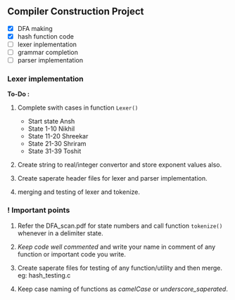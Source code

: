 ## Compiler Construction Project


- [x] DFA making
- [x] hash function code
- [ ] lexer inplementation
- [ ] grammar completion
- [ ] parser implementation

### Lexer implementation
**To-Do :** 
1. Complete swith cases in function `Lexer()`
    - Start state Ansh
    - State 1-10 Nikhil
    - State 11-20 Shreekar
    - State 21-30 Shriram
    - State 31-39 Toshit

2. Create string to real/integer convertor and store exponent values also.

3. Create saperate header files for lexer and parser implementation.

4. merging and testing of lexer and tokenize.

### ! Important points ###

1. Refer the DFA_scan.pdf for state numbers and call function `tokenize()` whenever in a delimiter state. 

2. *Keep code well commented* and write your name in comment of any function or important code you write.

3. Create saperate files for testing of any function/utility and then merge. eg: hash_testing.c

4. Keep case naming of functions as *camelCase* or *underscore_saperated*.